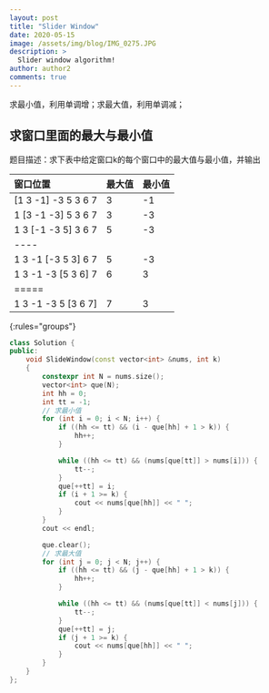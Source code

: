 ```yaml
---
layout: post
title: "Slider Window"
date: 2020-05-15
image: /assets/img/blog/IMG_0275.JPG
description: >
  Slider window algorithm!
author: author2
comments: true
---
```


求最小值，利用单调增；求最大值，利用单调减；

## 求窗口里面的最大与最小值

题目描述：求下表中给定窗口k的每个窗口中的最大值与最小值，并输出

| 窗口位置            | 最大值 | 最小值 |
| :----------------- | :----- | :------ |
| [1 3 -1] -3 5 3 6 7 | 3      | -1     |
| 1 [3 -1 -3] 5 3 6 7 | 3      | -3     |
| 1 3 [-1 -3 5] 3 6 7 | 5      | -3     |
|----
| 1 3 -1 [-3 5 3] 6 7 | 5      | -3     |
| 1 3 -1 -3 [5 3 6] 7 | 6      | 3      |
|=====
| 1 3 -1 -3 5 [3 6 7] | 7      | 3      |
{:rules="groups"}

```c++
class Solution {
public:
    void SlideWindow(const vector<int> &nums, int k)
    {
        constexpr int N = nums.size();
        vector<int> que(N);
        int hh = 0;
        int tt = -1;
        // 求最小值
        for (int i = 0; i < N; i++) {
            if ((hh <= tt) && (i - que[hh] + 1 > k)) {
                hh++;
            }

            while ((hh <= tt) && (nums[que[tt]] > nums[i])) {
                tt--;
            }
            que[++tt] = i;
            if (i + 1 >= k) {
                cout << nums[que[hh]] << " ";
            }
        }
        cout << endl;

        que.clear();
        // 求最大值
        for (int j = 0; j < N; j++) {
            if ((hh <= tt) && (j - que[hh] + 1 > k)) {
                hh++;
            }

            while ((hh <= tt) && (nums[que[tt]] < nums[j])) {
                tt--;
            }
            que[++tt] = j;
            if (j + 1 >= k) {
                cout << nums[que[hh]] << " ";
            }
        }
    }
};
```

